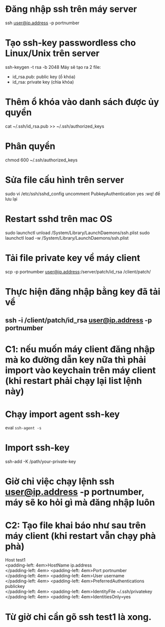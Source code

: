 # Đăng nhập ssh trên máy server
ssh user@ip.address -p portnumber
# Tạo ssh-key passwordless cho Linux/Unix trên server
ssh-keygen -t rsa -b 2048
Máy sẽ tạo ra 2 file:
- id_rsa.pub: public key (ổ khóa)
- id_rsa: private key (chìa khóa)
# Thêm ổ khóa vào danh sách được ủy quyền
cat ~/.ssh/id_rsa.pub >> ~/.ssh/authorized_keys
# Phân quyền
chmod 600 ~/.ssh/authorized_keys
# Sửa file cấu hình trên server
sudo vi /etc/ssh/sshd_config
uncomment PubkeyAuthentication yes
:wq! để lưu lại
# Restart sshd trên mac OS
sudo launchctl unload /System/Library/LaunchDaemons/ssh.plist
sudo launchctl load -w /System/Library/LaunchDaemons/ssh.plist
# Tải file private key về máy client
scp -p portnumber user@ip.address:/server/patch/id_rsa /client/patch/
# Thực hiện đăng nhập bằng key đã tải về
ssh -i /client/patch/id_rsa user@ip.address -p portnumber
---------------------------------------------------------------
# C1: nếu muốn máy client đăng nhập mà ko đường dẫn key nữa thì phải import vào keychain trên máy client (khi restart phải chạy lại list lệnh này)
# Chạy import agent ssh-key
eval `ssh-agent -s`
# Import ssh-key
ssh-add -K /path/your-private-key
# Giờ chỉ việc chạy lệnh ssh user@ip.address -p portnumber, máy sẽ ko hỏi gì mà đăng nhập luôn
# C2: Tạo file khai báo như sau trên máy client (khi restart vẫn chạy phà phà)
Host test1<br>
<padding-left: 4em>HostName ip.address<br></padding-left: 4em>
<padding-left: 4em>Port portnumber<br></padding-left: 4em>
<padding-left: 4em>User username<br></padding-left: 4em>
<padding-left: 4em>PreferredAuthentications publickey<br></padding-left: 4em>
<padding-left: 4em>IdentityFile ~/.ssh/privatekey<br></padding-left: 4em>
<padding-left: 4em>IdentitiesOnly=yes<br>
 # Từ giờ chỉ cần gõ ssh test1 là xong.
